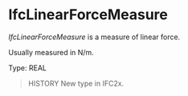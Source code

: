 # IfcLinearForceMeasure

_IfcLinearForceMeasure_ is a measure of linear force.
<!-- end of short definition -->

Usually measured in N/m.

Type: REAL

> HISTORY New type in IFC2x.
